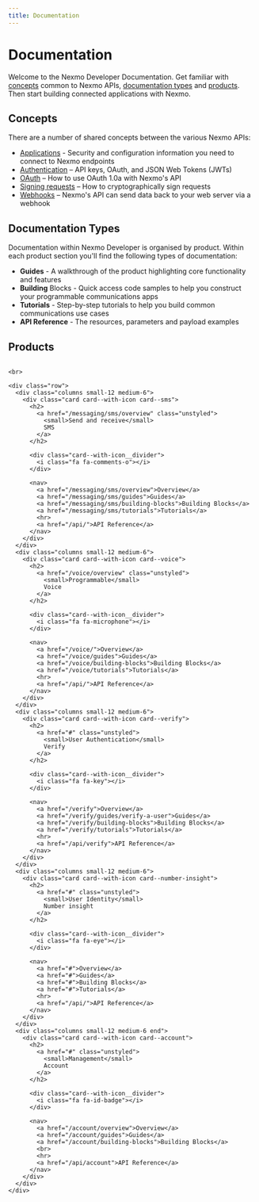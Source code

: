 ```yaml
---
title: Documentation
---
```


# Documentation

Welcome to the Nexmo Developer Documentation. Get familiar with [concepts](#concepts) common to Nexmo APIs, [documentation types](#documentation-types) and [products](#products). Then start building connected applications with Nexmo.</p>

## Concepts

There are a number of shared concepts between the various Nexmo APIs:

- [Applications](/concepts/guides/applications) - Security and configuration information you need to connect to Nexmo endpoints
- [Authentication](/concepts/guides/authentication) – API keys, OAuth, and JSON Web Tokens (JWTs)
- [OAuth](/concepts/guides/oauth) – How to use OAuth 1.0a with Nexmo's API
- [Signing requests](/concepts/guides/signing-messages) – How to cryptographically sign requests
- [Webhooks](/concepts/guides/webhooks) – Nexmo's API can send data back to your web server via a webhook

## Documentation Types

Documentation within Nexmo Developer is organised by product. Within each product section you'll find the following types of documentation:

- **Guides** - A walkthrough of the product highlighting core functionality and features
- **Building** Blocks - Quick access code samples to help you construct your programmable communications apps
- **Tutorials** - Step-by-step tutorials to help you build common communications use cases
- **API Reference** - The resources, parameters and payload examples

## Products

<div class="row">
  <div class="columns small-12">

    <br>

    <div class="row">
      <div class="columns small-12 medium-6">
        <div class="card card--with-icon card--sms">
          <h2>
            <a href="/messaging/sms/overview" class="unstyled">
              <small>Send and receive</small>
              SMS
            </a>
          </h2>

          <div class="card--with-icon__divider">
            <i class="fa fa-comments-o"></i>
          </div>

          <nav>
            <a href="/messaging/sms/overview">Overview</a>
            <a href="/messaging/sms/guides">Guides</a>
            <a href="/messaging/sms/building-blocks">Building Blocks</a>
            <a href="/messaging/sms/tutorials">Tutorials</a>
            <hr>
            <a href="/api/">API Reference</a>
          </nav>
        </div>
      </div>
      <div class="columns small-12 medium-6">
        <div class="card card--with-icon card--voice">
          <h2>
            <a href="/voice/overview" class="unstyled">
              <small>Programmable</small>
              Voice
            </a>
          </h2>

          <div class="card--with-icon__divider">
            <i class="fa fa-microphone"></i>
          </div>

          <nav>
            <a href="/voice/">Overview</a>
            <a href="/voice/guides">Guides</a>
            <a href="/voice/building-blocks">Building Blocks</a>
            <a href="/voice/tutorials">Tutorials</a>
            <hr>
            <a href="/api/">API Reference</a>
          </nav>
        </div>
      </div>
      <div class="columns small-12 medium-6">
        <div class="card card--with-icon card--verify">
          <h2>
            <a href="#" class="unstyled">
              <small>User Authentication</small>
              Verify
            </a>
          </h2>

          <div class="card--with-icon__divider">
            <i class="fa fa-key"></i>
          </div>

          <nav>
            <a href="/verify">Overview</a>
            <a href="/verify/guides/verify-a-user">Guides</a>
            <a href="/verify/building-blocks">Building Blocks</a>
            <a href="/verify/tutorials">Tutorials</a>
            <hr>
            <a href="/api/verify">API Reference</a>
          </nav>
        </div>
      </div>
      <div class="columns small-12 medium-6">
        <div class="card card--with-icon card--number-insight">
          <h2>
            <a href="#" class="unstyled">
              <small>User Identity</small>
              Number insight
            </a>
          </h2>

          <div class="card--with-icon__divider">
            <i class="fa fa-eye"></i>
          </div>

          <nav>
            <a href="#">Overview</a>
            <a href="#">Guides</a>
            <a href="#">Building Blocks</a>
            <a href="#">Tutorials</a>
            <hr>
            <a href="/api/">API Reference</a>
          </nav>
        </div>
      </div>
      <div class="columns small-12 medium-6 end">
        <div class="card card--with-icon card--account">
          <h2>
            <a href="#" class="unstyled">
              <small>Management</small>
              Account
            </a>
          </h2>

          <div class="card--with-icon__divider">
            <i class="fa fa-id-badge"></i>
          </div>

          <nav>
            <a href="/account/overview">Overview</a>
            <a href="/account/guides">Guides</a>
            <a href="/account/building-blocks">Building Blocks</a>
            <br>
            <hr>
            <a href="/api/account">API Reference</a>
          </nav>
        </div>
      </div>
    </div>
  </div>
</div>
